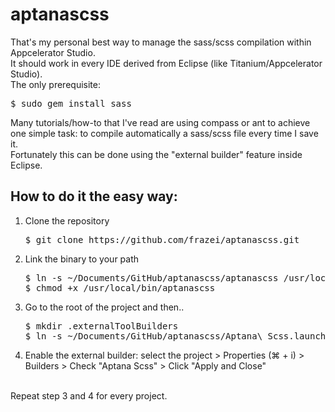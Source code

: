 <h1>aptanascss</h1>

That's my personal best way to manage the sass/scss compilation within Appcelerator Studio.<br />
It should work in every IDE derived from Eclipse (like Titanium/Appcelerator Studio).<br />
The only prerequisite:
<pre>
$ sudo gem install sass
</pre>
Many tutorials/how-to that I've read are using compass or ant to achieve one simple task: to compile automatically a sass/scss file every time I save it.<br />
Fortunately this can be done using the "external builder" feature inside Eclipse.<br />
<h2>How to do it the easy way:</h2>
<ol>
<li>Clone the repository
<pre>
$ git clone https://github.com/frazei/aptanascss.git
</pre></li>
<li>Link the binary to your path
<pre>
$ ln -s ~/Documents/GitHub/aptanascss/aptanascss /usr/local/bin
$ chmod +x /usr/local/bin/aptanascss
</pre></li>
<li>Go to the root of the project and then..
<pre>
$ mkdir .externalToolBuilders
$ ln -s ~/Documents/GitHub/aptanascss/Aptana\ Scss.launch .externalToolBuilders
</pre></li>
<li>Enable the external builder: select the project > Properties (&#8984; + i) > Builders > Check "Aptana Scss" > Click "Apply and Close"</li>
</ol>
<br />
Repeat step 3 and 4 for every project.<br />
